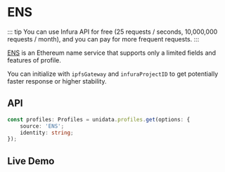 # ENS

<Logos type="Profiles" :names="['ENS', 'Infura']" />

::: tip
You can use Infura API for free (25 requests / seconds, 10,000,000 requests / month), and you can pay for more frequent requests.
:::

[ENS](https://ens.domains/) is an Ethereum name service that supports only a limited fields and features of profile.

You can initialize with `ipfsGateway` and `infuraProjectID` to get potentially faster response or higher stability.

## API

```ts
const profiles: Profiles = unidata.profiles.get(options: {
    source: 'ENS';
    identity: string;
});
```

## Live Demo

<Profiles :source="'ENS'" :defaultIdentity="'0xC8b960D09C0078c18Dcbe7eB9AB9d816BcCa8944'" />
